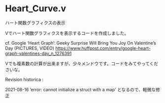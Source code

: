 # Heart_Curve.v

ハート関数グラフィクスの表示

Vでハート関数グラフィクスを表示するコードを作成しました。

cf. Google ‘Heart Graph’: Geeky Surprise Will Bring You Joy On Valentine’s Day (PICTURES, VIDEO)
https://www.huffpost.com/entry/google-heart-graph-valentines-day_n_1276391

Vでも複素数の計算が出来ますが、少々メンドウです。コードをみてやってくださいな。

Revision historica : 

2021-08-16
’error: cannot initialize a struct with a map' となるので、軽微な修正

